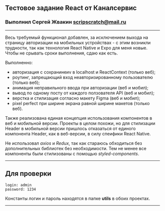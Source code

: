 ## Тестовое задание React от Каналсервис

### Выполнил Сергей Жвакин scripscratch@mail.ru

---

Весь требуемый функционал добавлен, за исключением выхода на страницу авторизации на мобильных устройствах - с этим возникли трудности, так как технология React Native и Expo для меня новые. Чтобы не срывать сроки выполнения, сдаю как есть.

Выполненно:

- авторизация с сохранинеиv в localhost и ReactContext (только веб);
- роутинг, запрещающий вход неавторизированному пользователю (только веб);
- анимация неправильного ввода при авторизации (веб и мобил);
- вывод по одному посту от каждого ползователя API (веб и мобил);
- верстка и стилизация согласно макету Figma (веб и мобил);
- pixel perfect при ширине экрана равной ширине макетов (только веб).

Также реализована единая концепция использования компонентов в веб и мобильной версии. Проекты в целом похожи, но для стилизации Header в мобильной версии пришлось отказаться от единого компонента Header, как в веб-версии, в силу спеифики React Native.

Не использовал _axios_ и _Redux_, так как стараюсь обходиться без дополнительных библиотек без необходимости. Тем не менее все компоненты были стилизованы с
помощью _styled-components_.

---

## Для проверки

```
login: admin
password: 1234
```

Константы логин и пароль находятся в папке **utils** в обоих проектах.

---
